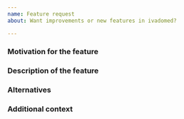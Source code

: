 ```yaml
---
name: Feature request
about: Want improvements or new features in ivadomed?

---
```


<!-- Hi, and thank you for requesting a feature! Please take the time to first consider NeuroPoly's guidelines on issues (titles, descriptions, issue labels) before continuing:
https://www.neuro.polymtl.ca/software/contributing#opening_an_issue
-->

### Motivation for the feature
<!-- Is your feature request related to a problem? Please provide a clear and concise description of what the problem is. Ex. I'm always frustrated when [...]
-->

### Description of the feature
<!-- A clear and concise description of the feature you would like added, and any implementation details you've thought of.
-->

### Alternatives
<!-- A clear and concise description of any alternative solutions or features you've considered.
-->

### Additional context
<!-- Add any other context (references, screenshots...) about the feature request here.
-->
